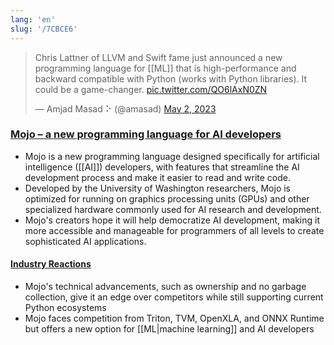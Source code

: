 ```yaml
---
lang: 'en'
slug: '/7CBCE6'
---
```


> Chris Lattner of LLVM and Swift fame just announced a new programming language for [[ML]] that is high-performance and backward compatible with Python (works with Python libraries). It could be a game-changer. [pic.twitter.com/QO6lAxN0ZN](https://t.co/QO6lAxN0ZN)
>
> — Amjad Masad ⠕ (@amasad) [May 2, 2023](https://twitter.com/amasad/status/1653447664816783361?ref_src=twsrc%5Etfw)

### [Mojo – a new programming language for AI developers](https://www.modular.com/mojo)

- Mojo is a new programming language designed specifically for artificial intelligence ([[AI]]) developers, with features that streamline the AI development process and make it easier to read and write code.
- Developed by the University of Washington researchers, Mojo is optimized for running on graphics processing units (GPUs) and other specialized hardware commonly used for AI research and development.
- Mojo's creators hope it will help democratize AI development, making it more accessible and manageable for programmers of all levels to create sophisticated AI applications.

#### [Industry Reactions](http://news.ycombinator.com/item?id=35790367)

- Mojo's technical advancements, such as ownership and no garbage collection, give it an edge over competitors while still supporting current Python ecosystems
- Mojo faces competition from Triton, TVM, OpenXLA, and ONNX Runtime but offers a new option for [[ML|machine learning]] and AI developers
